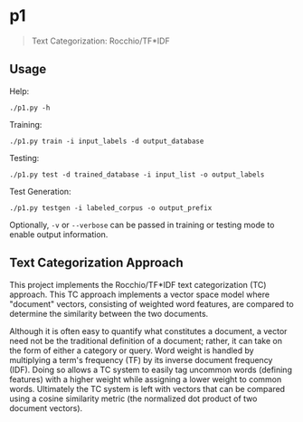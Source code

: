 # p1

> Text Categorization: Rocchio/TF*IDF


## Usage

Help:

```
./p1.py -h
```

Training:

```
./p1.py train -i input_labels -d output_database
```

Testing:

```
./p1.py test -d trained_database -i input_list -o output_labels
```

Test Generation:

```
./p1.py testgen -i labeled_corpus -o output_prefix
```

Optionally, `-v` or `--verbose` can be passed in training or testing
mode to enable output information.


## Text Categorization Approach

This project implements the Rocchio/TF*IDF text categorization (TC)
approach.  This TC approach implements a vector space model where
"document" vectors, consisting of weighted word features, are compared
to determine the similarity between the two documents.

Although it is often easy to quantify what constitutes a document, a
vector need not be the traditional definition of a document; rather, it
can take on the form of either a category or query.  Word weight is
handled by multiplying a term's frequency (TF) by its inverse document
frequency (IDF).  Doing so allows a TC system to easily tag uncommon
words (defining features) with a higher weight while assigning a lower
weight to common words.  Ultimately the TC system is left with vectors
that can be compared using a cosine similarity metric (the normalized
dot product of two document vectors).
